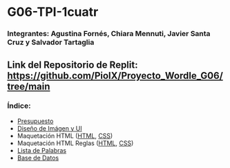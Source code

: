 # G06-TPI-1cuatr
### Integrantes: Agustina Fornés, Chiara Mennuti, Javier Santa Cruz y Salvador Tartaglia

## Link del Repositorio de Replit: https://github.com/PioIX/Proyecto_Wordle_G06/tree/main

### Índice:

- <a href="Presupuesto.md"> Presupuesto </a>
- <a href="UI.md"> Diseño de Imágen y UI </a> 
- Maquetación HTML (<a href="index.html">HTML</a>, <a href="style.css">CSS</a>)
- Maquetación HTML Reglas (<a href="reglas.html">HTML</a>, <a href="reglas.css">CSS</a>)
- <a href="Lista de palabras.md"> Lista de Palabras</a> 
- <a href="Wordle_BD.db"> Base de Datos</a> 

